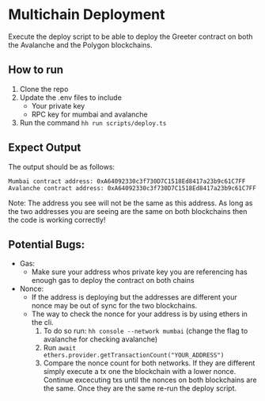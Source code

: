 # Multichain Deployment

Execute the deploy script to be able to deploy the Greeter contract on both the Avalanche and the Polygon blockchains.

## How to run

1. Clone the repo
2. Update the .env files to include
   - Your private key
   - RPC key for mumbai and avalanche
3. Run the command `hh run scripts/deploy.ts`

## Expect Output

The output should be as follows:

```
Mumbai contract address: 0xA64092330c3f730D7C1518Ed8417a23b9c61C7FF
Avalanche contract address: 0xA64092330c3f730D7C1518Ed8417a23b9c61C7FF
```

Note: The address you see will not be the same as this address. As long as the two addresses you are seeing are the same on both blockchains then the code is working correctly!

## Potential Bugs:

- Gas:
  - Make sure your address whos private key you are referencing has enough gas to deploy the contract on both chains
- Nonce:
  - If the address is deploying but the addresses are different your nonce may be out of sync for the two blockchains.
  - The way to check the nonce for your address is by using ethers in the cli.
    1. To do so run: `hh console --network mumbai` (change the flag to avalanche for checking avalanche)
    2. Run `await ethers.provider.getTransactionCount("YOUR_ADDRESS")`
    3. Compare the nonce count for both networks. If they are different simply execute a tx one the blockchain with a lower nonce. Continue excecuting txs until the nonces on both blockchains are the same. Once they are the same re-run the deploy script.
